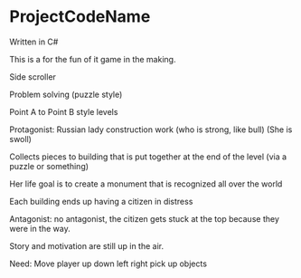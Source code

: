 # ProjectCodeName

Written in C#

This is a for the fun of it game in the making.

Side scroller

Problem solving (puzzle style)

Point A to Point B style levels

Protagonist: Russian lady construction work (who is strong, like bull) (She is swoll)

Collects pieces to building that is put together at the end of the level (via a puzzle or something)

Her life goal is to create a monument that is recognized all over the world

Each building ends up having a citizen in distress

Antagonist: no antagonist, the citizen gets stuck at the top because they were in the way. 

Story and motivation are still up in the air.



Need:
Move player up down left right
pick up objects
